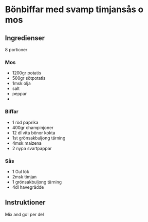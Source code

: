 # Bönbiffar med svamp timjansås o mos	

## Ingredienser
8 portioner

### Mos
- 1200gr potatis
- 500gr sötpotatis
- 1msk olja
- salt
- peppar
- 
### Biffar
- 1 röd paprika
- 400gr champinjoner
- 12 dl vita bönor kokta
- 1st grönsakbuljong tärning
- 4msk maizena
- 2 nypa svartpappar
 
### Sås
- 1 Gul lök
- 2msk timjan
- 1 grönsakbuljong tärning
- 4dl havegrädde

## Instruktioner
Mix and go! per del
